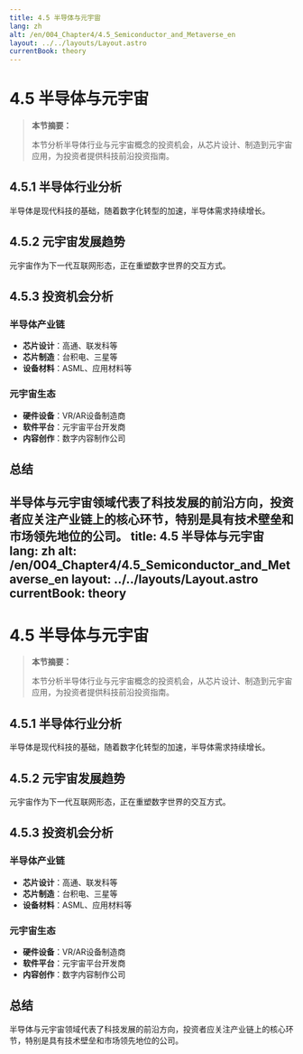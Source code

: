 ```yaml
---
title: 4.5 半导体与元宇宙
lang: zh
alt: /en/004_Chapter4/4.5_Semiconductor_and_Metaverse_en
layout: ../../layouts/Layout.astro
currentBook: theory
---
```


# 4.5 半导体与元宇宙

> **本节摘要：**
> 
> 本节分析半导体行业与元宇宙概念的投资机会，从芯片设计、制造到元宇宙应用，为投资者提供科技前沿投资指南。

## 4.5.1 半导体行业分析

半导体是现代科技的基础，随着数字化转型的加速，半导体需求持续增长。

## 4.5.2 元宇宙发展趋势

元宇宙作为下一代互联网形态，正在重塑数字世界的交互方式。

## 4.5.3 投资机会分析

### 半导体产业链
- **芯片设计**：高通、联发科等
- **芯片制造**：台积电、三星等
- **设备材料**：ASML、应用材料等

### 元宇宙生态
- **硬件设备**：VR/AR设备制造商
- **软件平台**：元宇宙平台开发商
- **内容创作**：数字内容制作公司

## 总结

半导体与元宇宙领域代表了科技发展的前沿方向，投资者应关注产业链上的核心环节，特别是具有技术壁垒和市场领先地位的公司。 
title: 4.5 半导体与元宇宙
lang: zh
alt: /en/004_Chapter4/4.5_Semiconductor_and_Metaverse_en
layout: ../../layouts/Layout.astro
currentBook: theory
---

# 4.5 半导体与元宇宙

> **本节摘要：**
> 
> 本节分析半导体行业与元宇宙概念的投资机会，从芯片设计、制造到元宇宙应用，为投资者提供科技前沿投资指南。

## 4.5.1 半导体行业分析

半导体是现代科技的基础，随着数字化转型的加速，半导体需求持续增长。

## 4.5.2 元宇宙发展趋势

元宇宙作为下一代互联网形态，正在重塑数字世界的交互方式。

## 4.5.3 投资机会分析

### 半导体产业链
- **芯片设计**：高通、联发科等
- **芯片制造**：台积电、三星等
- **设备材料**：ASML、应用材料等

### 元宇宙生态
- **硬件设备**：VR/AR设备制造商
- **软件平台**：元宇宙平台开发商
- **内容创作**：数字内容制作公司

## 总结

半导体与元宇宙领域代表了科技发展的前沿方向，投资者应关注产业链上的核心环节，特别是具有技术壁垒和市场领先地位的公司。 
 
 
 
